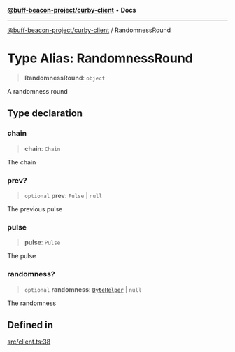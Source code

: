 [**@buff-beacon-project/curby-client**](../index.md) • **Docs**

***

[@buff-beacon-project/curby-client](../index.md) / RandomnessRound

# Type Alias: RandomnessRound

> **RandomnessRound**: `object`

A randomness round

## Type declaration

### chain

> **chain**: `Chain`

The chain

### prev?

> `optional` **prev**: `Pulse` \| `null`

The previous pulse

### pulse

> **pulse**: `Pulse`

The pulse

### randomness?

> `optional` **randomness**: [`ByteHelper`](ByteHelper.md) \| `null`

The randomness

## Defined in

[src/client.ts:38](https://github.com/buff-beacon-project/curby-js-client/blob/effd2d56c82ee5d2722332b349877f5127bbcc3f/src/client.ts#L38)
